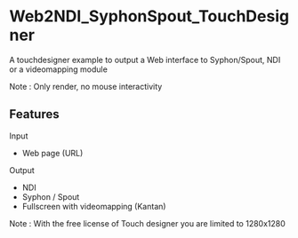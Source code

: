 # Web2NDI_SyphonSpout_TouchDesigner

A touchdesigner example to output a Web interface to Syphon/Spout, NDI or a videomapping module

Note : Only render, no mouse interactivity

## Features

Input
- Web page (URL)

Output
- NDI
- Syphon / Spout
- Fullscreen with videomapping (Kantan)

Note : With the free license of Touch designer you are limited to 1280x1280
